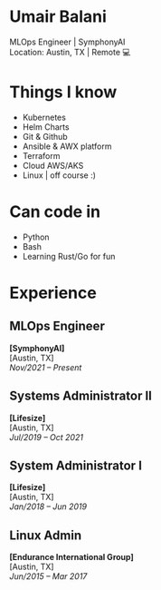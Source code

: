 # Umair Balani
MLOps Engineer | SymphonyAI<br>
Location: Austin, TX | Remote :computer:

# Things I know

- Kubernetes
- Helm Charts
- Git & Github
- Ansible & AWX platform 
- Terraform
- Cloud AWS/AKS
- Linux | off course :)

# Can code in

- Python
- Bash
- Learning Rust/Go for fun

# Experience 

  
## MLOps Engineer
**[SymphonyAI]**  
[Austin, TX]  
*Nov/2021 – Present*

## Systems Administrator II
**[Lifesize]**  
[Austin, TX]  
*Jul/2019 – Oct 2021*

## System Administrator I
**[Lifesize]**  
[Austin, TX]  
*Jan/2018 – Jun 2019*

## Linux Admin
**[Endurance International Group]**  
[Austin, TX]  
*Jun/2015 – Mar 2017*
